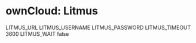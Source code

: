# ownCloud: Litmus
LITMUS_URL
LITMUS_USERNAME
LITMUS_PASSWORD
LITMUS_TIMEOUT 3600
LITMUS_WAIT false
